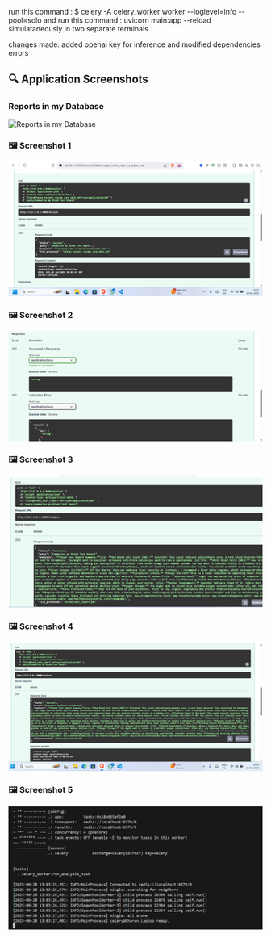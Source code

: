 run this command : $ celery -A celery_worker worker --loglevel=info --pool=solo  and run this command : uvicorn main:app --reload simulataneously in two separate terminals

changes made: 
added openai key for inference and modified dependencies errors

## 🔍 Application Screenshots

### Reports in my Database 
![Reports in my Database ](Screenshot%2025-06-29%173050.png)

### 🖼️ Screenshot 1
![Screenshot 1](Screenshot%202025-06-28%20123401.png)

### 🖼️ Screenshot 2
![Screenshot 2](Screenshot%202025-06-28%20123442.png)

### 🖼️ Screenshot 3
![Screenshot 3](Screenshot%202025-06-28%20123900.png)

### 🖼️ Screenshot 4
![Screenshot 4](Screenshot%202025-06-28%20124106.png)

### 🖼️ Screenshot 5
![Screenshot 5](Screenshot%202025-06-28%20130340.png)
